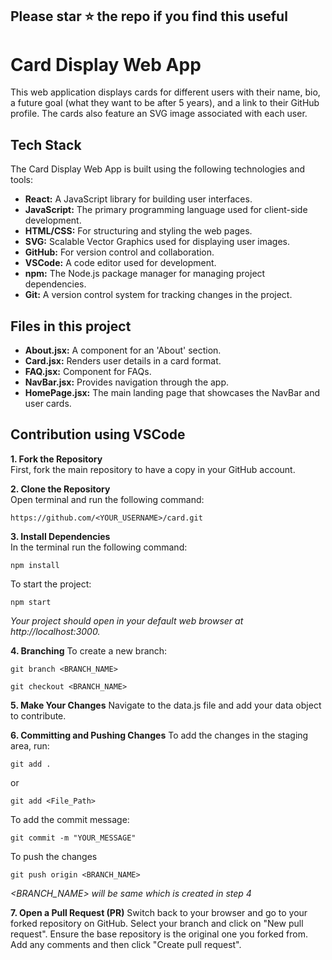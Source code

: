 ## Please star ⭐ the repo if you find this useful

# Card Display Web App

This web application displays cards for different users with their name, bio, a future goal (what they want to be after 5 years), and a link to their GitHub profile. The cards also feature an SVG image associated with each user.

## Tech Stack

The Card Display Web App is built using the following technologies and tools:

- **React:** A JavaScript library for building user interfaces.
- **JavaScript:** The primary programming language used for client-side development.
- **HTML/CSS:** For structuring and styling the web pages.
- **SVG:** Scalable Vector Graphics used for displaying user images.
- **GitHub:** For version control and collaboration.
- **VSCode:** A code editor used for development.
- **npm:** The Node.js package manager for managing project dependencies.
- **Git:** A version control system for tracking changes in the project.

## Files in this project
- **About.jsx:** A component for an 'About' section.
- **Card.jsx:** Renders user details in a card format.
- **FAQ.jsx:** Component for FAQs.
- **NavBar.jsx:** Provides navigation through the app.
- **HomePage.jsx:** The main landing page that showcases the NavBar and user cards.

## Contribution using VSCode

**1. Fork the Repository**  
First, fork the main repository to have a copy in your GitHub account.

**2. Clone the Repository**  
Open terminal and run the following command:

```
https://github.com/<YOUR_USERNAME>/card.git
```


**3. Install Dependencies**  
In the terminal run the following command:

```
npm install
```

To start the project:

```
npm start
```

*Your project should open in your default web browser at http://localhost:3000.*

**4. Branching**
To create a new branch:

```
git branch <BRANCH_NAME>
```

```
git checkout <BRANCH_NAME>
```

**5. Make Your Changes**
Navigate to the data.js file and add your data object to contribute.

**6. Committing and Pushing Changes** 
To add the changes in the staging area, run:

```
git add .
```
or

```
git add <File_Path>
```

To add the commit message:

```
git commit -m "YOUR_MESSAGE"
```

To push the changes

```
git push origin <BRANCH_NAME>
```

*<BRANCH_NAME> will be same which is created in step 4*

**7. Open a Pull Request (PR)** 
Switch back to your browser and go to your forked repository on GitHub. Select your branch and click on "New pull request". Ensure the base repository is the original one you forked from. Add any comments and then click "Create pull request".


